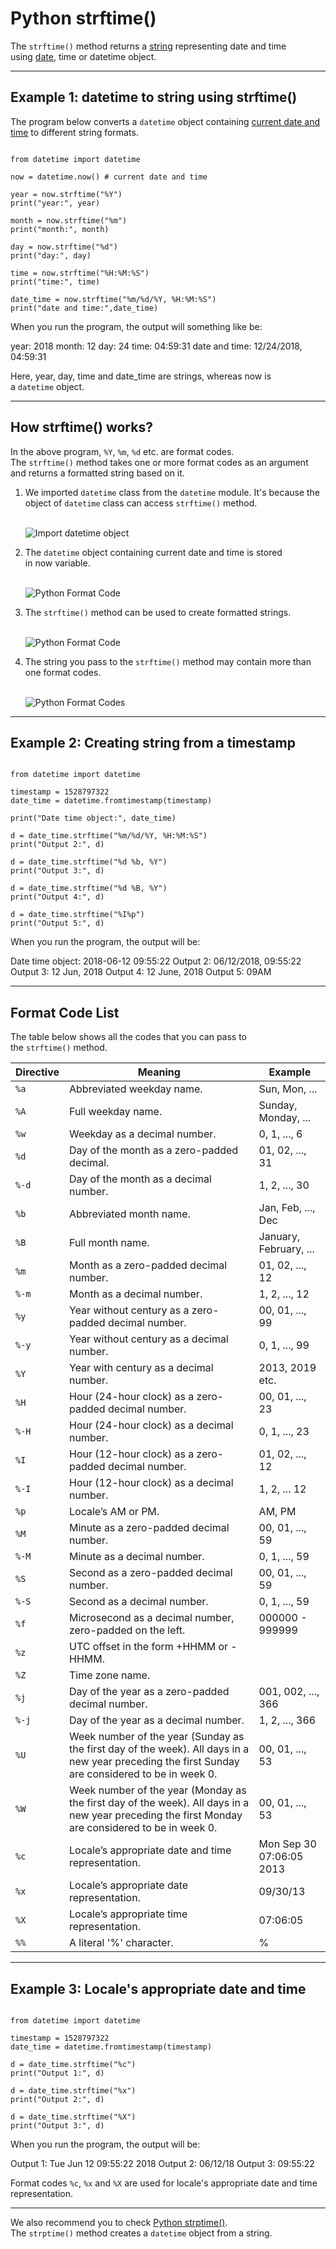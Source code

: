 # Python strftime()

The `strftime()` method returns a [string](https://www.programiz.com/python-programming/string) representing date and time using [date](https://www.programiz.com/python-programming/datetime#date), time or datetime object.

---

## Example 1: datetime to string using strftime()

The program below converts a `datetime` object containing [current date and time](https://www.programiz.com/python-programming/datetime/current-datetime) to different string formats.

```

from datetime import datetime

now = datetime.now() # current date and time

year = now.strftime("%Y")
print("year:", year)

month = now.strftime("%m")
print("month:", month)

day = now.strftime("%d")
print("day:", day)

time = now.strftime("%H:%M:%S")
print("time:", time)

date_time = now.strftime("%m/%d/%Y, %H:%M:%S")
print("date and time:",date_time)	
```

When you run the program, the output will something like be:

year: 2018
month: 12
day: 24
time: 04:59:31
date and time: 12/24/2018, 04:59:31

Here, year, day, time and date_time are strings, whereas now is a `datetime` object.

---

## How strftime() works?

In the above program, `%Y`, `%m`, `%d` etc. are format codes. The `strftime()` method takes one or more format codes as an argument and returns a formatted string based on it.

1. We imported `datetime` class from the `datetime` module. It's because the object of `datetime` class can access `strftime()` method.  
     
    
    ![Import datetime object](https://www.programiz.com/sites/tutorial2program/files/python-import-datetime.png "Import datetime object")
    
2. The `datetime` object containing current date and time is stored in now variable.  
     
    
    ![Python Format Code](https://www.programiz.com/sites/tutorial2program/files/python-one-format-code.png "Python Format Code")
    
3. The `strftime()` method can be used to create formatted strings.  
     
    
    ![Python Format Code](https://www.programiz.com/sites/tutorial2program/files/python-one-format-code.png "Python Format Code")
    
4. The string you pass to the `strftime()` method may contain more than one format codes.  
     
    
    ![Python Format Codes](https://www.programiz.com/sites/tutorial2program/files/python-multiple-format-code.png "Python Format Codes")
    

---

## Example 2: Creating string from a timestamp

```

from datetime import datetime

timestamp = 1528797322
date_time = datetime.fromtimestamp(timestamp)

print("Date time object:", date_time)

d = date_time.strftime("%m/%d/%Y, %H:%M:%S")
print("Output 2:", d)	

d = date_time.strftime("%d %b, %Y")
print("Output 3:", d)

d = date_time.strftime("%d %B, %Y")
print("Output 4:", d)

d = date_time.strftime("%I%p")
print("Output 5:", d)
```

When you run the program, the output will be:

Date time object: 2018-06-12 09:55:22
Output 2: 06/12/2018, 09:55:22
Output 3: 12 Jun, 2018
Output 4: 12 June, 2018
Output 5: 09AM

---

## Format Code List

The table below shows all the codes that you can pass to the `strftime()` method.

|**Directive**|**Meaning**|**Example**|
|---|---|---|
|`%a`|Abbreviated weekday name.|Sun, Mon, ...|
|`%A`|Full weekday name.|Sunday, Monday, ...|
|`%w`|Weekday as a decimal number.|0, 1, ..., 6|
|`%d`|Day of the month as a zero-padded decimal.|01, 02, ..., 31|
|`%-d`|Day of the month as a decimal number.|1, 2, ..., 30|
|`%b`|Abbreviated month name.|Jan, Feb, ..., Dec|
|`%B`|Full month name.|January, February, ...|
|`%m`|Month as a zero-padded decimal number.|01, 02, ..., 12|
|`%-m`|Month as a decimal number.|1, 2, ..., 12|
|`%y`|Year without century as a zero-padded decimal number.|00, 01, ..., 99|
|`%-y`|Year without century as a decimal number.|0, 1, ..., 99|
|`%Y`|Year with century as a decimal number.|2013, 2019 etc.|
|`%H`|Hour (24-hour clock) as a zero-padded decimal number.|00, 01, ..., 23|
|`%-H`|Hour (24-hour clock) as a decimal number.|0, 1, ..., 23|
|`%I`|Hour (12-hour clock) as a zero-padded decimal number.|01, 02, ..., 12|
|`%-I`|Hour (12-hour clock) as a decimal number.|1, 2, ... 12|
|`%p`|Locale’s AM or PM.|AM, PM|
|`%M`|Minute as a zero-padded decimal number.|00, 01, ..., 59|
|`%-M`|Minute as a decimal number.|0, 1, ..., 59|
|`%S`|Second as a zero-padded decimal number.|00, 01, ..., 59|
|`%-S`|Second as a decimal number.|0, 1, ..., 59|
|`%f`|Microsecond as a decimal number, zero-padded on the left.|000000 - 999999|
|`%z`|UTC offset in the form +HHMM or -HHMM.||
|`%Z`|Time zone name.||
|`%j`|Day of the year as a zero-padded decimal number.|001, 002, ..., 366|
|`%-j`|Day of the year as a decimal number.|1, 2, ..., 366|
|`%U`|Week number of the year (Sunday as the first day of the week). All days in a new year preceding the first Sunday are considered to be in week 0.|00, 01, ..., 53|
|`%W`|Week number of the year (Monday as the first day of the week). All days in a new year preceding the first Monday are considered to be in week 0.|00, 01, ..., 53|
|`%c`|Locale’s appropriate date and time representation.|Mon Sep 30 07:06:05 2013|
|`%x`|Locale’s appropriate date representation.|09/30/13|
|`%X`|Locale’s appropriate time representation.|07:06:05|
|`%%`|A literal '%' character.|%|

---

## Example 3: Locale's appropriate date and time

```

from datetime import datetime

timestamp = 1528797322
date_time = datetime.fromtimestamp(timestamp)

d = date_time.strftime("%c")
print("Output 1:", d)	

d = date_time.strftime("%x")
print("Output 2:", d)

d = date_time.strftime("%X")
print("Output 3:", d)
```

When you run the program, the output will be:

Output 1: Tue Jun 12 09:55:22 2018
Output 2: 06/12/18
Output 3: 09:55:22

Format codes `%c`, `%x` and `%X` are used for locale's appropriate date and time representation.

---

We also recommend you to check [Python strptime()](https://www.programiz.com/python-programming/datetime/strptime "strptime()"). The `strptime()` method creates a `datetime` object from a string.

